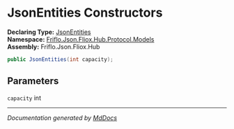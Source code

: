 ﻿<!--  
  <auto-generated>   
    The contents of this file were generated by a tool.  
    Changes to this file may be list if the file is regenerated  
  </auto-generated>   
-->

# JsonEntities Constructors

**Declaring Type:** [JsonEntities](../index.md)  
**Namespace:** [Friflo.Json.Fliox.Hub.Protocol.Models](../../index.md)  
**Assembly:** Friflo.Json.Fliox.Hub

```csharp
public JsonEntities(int capacity);
```

## Parameters

`capacity`  int

___

*Documentation generated by [MdDocs](https://github.com/ap0llo/mddocs)*
